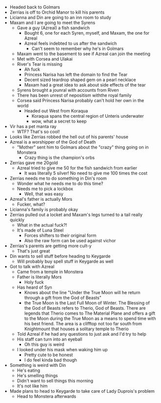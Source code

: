 - Headed back to Golmars
- Zerrias is off to Orchid Manor to kill his parents
- Licianna and Din are going to an inn room to study
- Maxam and I are going to meet the Syrens
  - Gave a guy (Azreal) a fish sandwich
    - Bought 6, one for each Syren, myself, and Maxam, the one for Azreal
    - Azreal feels indebted to us after the sandwich
      - Can't seem to remember why he's in Golmars
  - Maxam went to the basement to see if Azreal can join the meeting
  - Met with Corsea and Ulakai
  - River's Tear is missing
    - Ah fuck
    - Princess Narisa has left the domain to find the Tear
    - Decent sized teardrop shaped gem on a pearl necklace
    - Maxam had a great idea to ask about side effects of the tear
  - Syrens brought a jounral with accounts from Riven
  - There has been unrest of nepositism withthe royal family
  - Corsea said Princess Narisa probably can't hold her own in the world
    - Headed out West from Koraqua
      - Koraqua spans the central region of Unteris underwater
      - wow, what a secret to keep
- Vir has a pet manta ray
  - WTF? That's so cool!
- Looks like Zerrias robbed the hell out of his parents' house
- Azreal is a worshipper of the God of Death
  - "Mother" sent him to Golmars about the "crazy" thing going on in Monstera
    - Crazy thing is the champion's orbs
- Zerrias gave me 20gold
  - Azreal tried to give me 50 for the fish sandwich from earlier
    - It was literally 5 silver! No need to give me 100 times the cost
- Zerrias needs me to do something in Din's room
  - Wonder what he needs me to do this time?
  - Needs me to pick a lockbox
    - Well, that was easy
- Azreal's father is actually Mors
  - Fucker, what?
- Licianna's family is probably okay
- Zerrias pulled out a locket and Maxam's legs turned to a tail really quickly
  - What in the actual fuck?!
  - It's made of Luna Steel
    - Forces shifters to their original form
    - Also the raw form can be used against vichor
- Zerrias's parents are getting more cult-y
  - That's just great
- Din wants to sell stuff before heading to Keygarde
  - Will probably buy spell stuff in Keygarde as well
- Got to talk with Azreal
  - Came from a temple in Monstera
  - Father is literally Mors
    - Holy fuck
  - Has heard of Syn
    - Knows about the line "Under the True Moon will he return through a gift
      from the God of Beasts"
    - the True Moon is the Last Full Moon of Winter. The Blessing of the God of
      Beasts refers to Therio, God of Beasts. There are legends that Therio
      comes to The Material Plane and offers a gift to the Moon during the True
      Moon as a means to spend time with his best friend. The area is a clifftop
      not too far south from Knightmount that houses a solitary temple to Therio
  - Told Azreal if he had any questions to just ask and I'd try to help
  - His staff can turn into an eyeball
    - Oh this guy is weird
  - I looked under his mask when waking him up
    - Pretty cute to be honest
    - I do feel kinda bad though
- Something is weird with Din
  - He's eating
  - He's smelling things
  - Didn't want to sell things this morning
  - It's not like him
- Made plans to head to Keygarde to take care of Lady Duprois's problem
  - Head to Monstera afterwards
